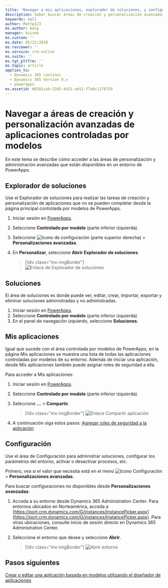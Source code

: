 ```yaml
---
title: 'Navegar a mis aplicaciones, explorador de soluciones, y configuración en PowerApps | Microsoft Docs'
description: Saber buscar áreas de creación y personalización avanzadas de aplicaciones en PowerApps
keywords: null
author: Mattp123
ms.author: matp
manager: kvivek
ms.custom: ''
ms.date: 05/21/2018
ms.reviewer: ''
ms.service: crm-online
ms.suite: ''
ms.tgt_pltfrm: ''
ms.topic: article
applies_to:
  - Dynamics 365 (online)
  - Dynamics 365 Version 9.x
  - powerapps
ms.assetid: 60281cab-23d5-4421-ae51-f7e6c1176729
---
```


# <a name="navigate-to-advanced-model-driven-app-making-and-customization-areas"></a>Navegar a áreas de creación y personalización avanzadas de aplicaciones controladas por modelos

En este tema se describe cómo acceder a las áreas de personalización y administración avanzadas que están disponibles en un entorno de PowerApps.

## <a name="solution-explorer"></a>Explorador de soluciones
Use el Explorador de soluciones para realizar las tareas de creación y personalización de aplicaciones que no se pueden completar desde la página principal controlada por modelos de PowerApps.

1.  Iniciar sesión en [PowerApps](https://web.powerapps.com/?utm_source=padocs&utm_medium=linkinadoc&utm_campaign=referralsfromdoc).
2.  Seleccione **Controlado por modelo** (parte inferior izquierda). 
3.  Seleccione ![Icono de configuración](media/powerapps-gear.png) (parte superior derecha) > **Personalizaciones avanzadas**. 
4.  En **Personalizar**, seleccione **Abrir Explorador de soluciones**. 

    > [!div class="mx-imgBorder"] 
    > ![Enlace de Explorador de soluciones](media/advanced-customization-menu.png)

## <a name="solutions"></a>Soluciones

El área de soluciones es donde puede ver, editar, crear, importar, exportar y eliminar soluciones administradas y no administradas. 

1.  Iniciar sesión en [PowerApps](https://web.powerapps.com/?utm_source=padocs&utm_medium=linkinadoc&utm_campaign=referralsfromdoc).
2.  Seleccione **Controlado por modelo** (parte inferior izquierda). 
3.  En el panel de navegación izquierdo, seleccione **Soluciones**. 

## <a name="my-apps"></a>Mis aplicaciones

Igual que sucede con el área controlada por modelos de PowerApps, en la página Mis aplicaciones se muestra una lista de todas las aplicaciones controladas por modelos de su entorno. Además de iniciar una aplicación, desde Mis aplicaciones también puede asignar roles de seguridad a ella. 

Para acceder a Mis aplicaciones:
1.  Iniciar sesión en [PowerApps](https://web.powerapps.com/?utm_source=padocs&utm_medium=linkinadoc&utm_campaign=referralsfromdoc).
2.  Seleccione **Controlado por modelo** (parte inferior izquierda). 
3. Seleccione **…** > **Compartir**. 

    > [!div class="mx-imgBorder"] 
    > ![Enlace Compartir aplicación](media/share-link.png) 

4. A continuación siga estos pasos: [Agregar roles de seguridad a la aplicación](https://docs.microsoft.com/powerapps/maker/model-driven-apps/share-model-driven-app#add-security-roles-to-the-app)
 
## <a name="settings"></a>Configuración

Use el área de Configuración para administrar soluciones, configurar los parámetros del entorno, activar o desactivar procesos, etc. 

Primero, vea si el valor que necesita está en el menú ![Icono Configuración](media/powerapps-gear.png)  > **Personalizaciones avanzadas**.

Para buscar configuraciones no disponibles desde **Personalizaciones avanzadas**:  
1.  Acceda a su entorno desde Dynamics 365 Administration Center. Para entornos ubicados en Norteamérica, acceda a [https://port.crm.dynamics.com/G/instances/InstancePicker.aspx](https://port.crm.dynamics.com/G/instances/InstancePicker.aspx). Para otras ubicaciones, consulte Inicio de sesión directo en Dynamics 365 Administration Center.
2.  Seleccione el entorno que desee y seleccione **Abrir**.

    > [!div class="mx-imgBorder"] 
    > ![Abrir entorno](media/open-environment.png)

## <a name="next-steps"></a>Pasos siguientes

[Crear o editar una aplicación basada en modelos utilizando el diseñador de aplicaciones](create-edit-app.md)
